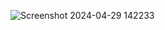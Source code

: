 ![Screenshot 2024-04-29 142233](https://github.com/PaingThetKo/Csharp-Functions/assets/147700105/8cc7d9fe-8a6a-4067-bbf5-4863535cd945)
